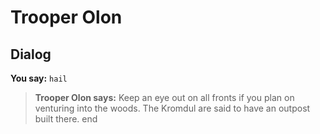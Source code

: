 # Trooper Olon
## Dialog

**You say:** `hail`



>**Trooper Olon says:** Keep an eye out on all fronts if you plan on venturing into the woods.  The Kromdul are said to have an outpost built there.
end